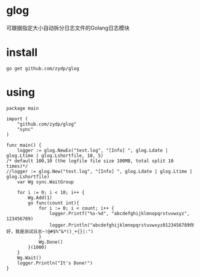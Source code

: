 # glog
可跟据指定大小自动拆分日志文件的Golang日志模块

# install
	
	go get github.com/zydp/glog
	
	
# using
    package main

    import (
        "github.com/zydp/glog"
        "sync"
    )

    func main() {
        logger := glog.NewEx("test.log", "[Info] ", glog.Ldate | glog.Ltime | glog.Lshortfile, 10, 5)
	/* default 100,10 (the logfile file size 100MB, total split 10 times)*/
	//logger := glog.New("test.log", "[Info] ", glog.Ldate | glog.Ltime | glog.Lshortfile)
        var Wg sync.WaitGroup

        for i := 0; i < 10; i++ {
            Wg.Add(1)
            go func(count int){
                for i := 0; i < count; i++ {
                    logger.Printf("%s-%d", "abcdefghijklmnopqrstuvwxyz", 123456789)
                    logger.Println("abcdefghijklmnopqrstuvwxyz0123456789你好，我是测试日志~!@#$%^&*()_+{}|:")
                }
                Wg.Done()
            }(1000)
        }
        Wg.Wait()
        logger.Println("It's Done!")
    }
